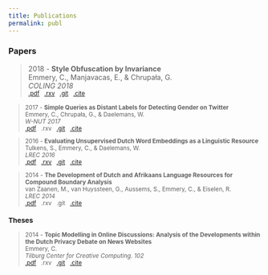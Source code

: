 ```yaml
---
title: Publications
permalink: publ
---
```


### Papers

> 2018 - **Style Obfuscation by Invariance** <br>
  Emmery, C., Manjavacas, E., & Chrupała, G. <br>
  *COLING 2018* <br> <small>
  [.pdf](http://aclweb.org/anthology/C18-1084) &nbsp;
  [.rxv](https://arxiv.org/abs/1805.07143) &nbsp;
  [.git](https://github.com/cmry/style-obfuscation) &nbsp;
  [.cite](https://research.tilburguniversity.edu/en/publications/style-obfuscation-by-invariance)

> 2017 - **Simple Queries as Distant Labels for Detecting Gender on Twitter** <br>
  Emmery, C., Chrupała, G., & Daelemans, W. <br>
  *W-NUT 2017* <br>
  [.pdf](http://noisy-text.github.io/2017/pdf/WNUT07.pdf) &nbsp;
  .rxv &nbsp;
  [.git](https://github.com/cmry/simple-queries) &nbsp;
  [.cite](https://research.tilburguniversity.edu/en/publications/simple-queries-as-distant-labels-for-detecting-gender-on-twitter)

> 2016 - **Evaluating Unsupervised Dutch Word Embeddings as a Linguistic Resource** <br>
  Tulkens, S., Emmery, C., & Daelemans, W. <br>
  *LREC 2016* <br>
  [.pdf](https://arxiv.org/pdf/1607.00225.pdf) &nbsp;
  [.rxv](https://arxiv.org/abs/1607.00225) &nbsp;
  [.git](https://github.com/clips/dutchembeddings) &nbsp;
  [.cite](https://research.tilburguniversity.edu/en/publications/evaluating-unsupervised-dutch-word-embeddings-as-a-linguistic-res)

> 2014 - **The Development of Dutch and Afrikaans Language Resources for Compound Boundary Analysis** <br>
  van Zaanen, M., van Huyssteen, G., Aussems, S., Emmery, C., & Eiselen, R. <br>
  *LREC 2014* <br>
  [.pdf](http://ilk.uvt.nl/menno/files/docs/p_lrec14.pdf) &nbsp;
  .rxv &nbsp;
  .git &nbsp;
  [.cite](https://research.tilburguniversity.edu/en/publications/the-development-of-dutch-and-afrikaans-language-resources-for-com)


### Theses

> 2014 - **Topic Modelling in Online Discussions: Analysis of the Developments within the Dutch Privacy Debate on News Websites** <br>
  Emmery, C. <br>
  *Tilburg Center for Creative Computing. 102* <br>
  [.pdf](http://arno.uvt.nl/show.cgi?fid=135375) &nbsp;
  .rxv &nbsp;
  [.git](https://github.com/cmry/gomi/tree/master/AIVB) &nbsp;
  [.cite](https://www.worldcat.org/title/topic-modelling-in-online-discussions-analysis-of-the-developments-within-the-dutch-privacy-debate-on-news-websites/oclc/894803324&referer=brief_results)
